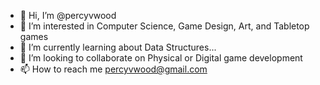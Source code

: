 - 👋 Hi, I’m @percyvwood
- 👀 I’m interested in Computer Science, Game Design, Art, and Tabletop games
- 🌱 I’m currently learning about Data Structures...
- 💞️ I’m looking to collaborate on Physical or Digital game development
- 📫 How to reach me percyvwood@gmail.com

<!---
percyvwood/percyvwood is a ✨ special ✨ repository because its `README.md` (this file) appears on your GitHub profile.
You can click the Preview link to take a look at your changes.
--->
